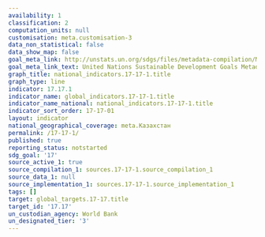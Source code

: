 ```yaml
---
availability: 1
classification: 2
computation_units: null
customisation: meta.customisation-3
data_non_statistical: false
data_show_map: false
goal_meta_link: http://unstats.un.org/sdgs/files/metadata-compilation/Metadata-Goal-17.pdf
goal_meta_link_text: United Nations Sustainable Development Goals Metadata (pdf 468kB)
graph_title: national_indicators.17-17-1.title
graph_type: line
indicator: 17.17.1
indicator_name: global_indicators.17-17-1.title
indicator_name_national: national_indicators.17-17-1.title
indicator_sort_order: 17-17-01
layout: indicator
national_geographical_coverage: meta.Казахстан
permalink: /17-17-1/
published: true
reporting_status: notstarted
sdg_goal: '17'
source_active_1: true
source_compilation_1: sources.17-17-1.source_compilation_1
source_data_1: null
source_implementation_1: sources.17-17-1.source_implementation_1
tags: []
target: global_targets.17-17.title
target_id: '17.17'
un_custodian_agency: World Bank
un_designated_tier: '3'
---
```

